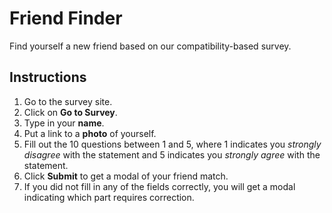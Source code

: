 # Friend Finder

Find yourself a new friend based on our compatibility-based survey.

## Instructions

1. Go to the survey site.
2. Click on **Go to Survey**.
3. Type in your **name**.
4. Put a link to a **photo** of yourself.
5. Fill out the 10 questions between 1 and 5, where 1 indicates you *strongly disagree* with the statement and 5 indicates you *strongly agree* with the statement.
6. Click **Submit** to get a modal of your friend match.
7. If you did not fill in any of the fields correctly, you will get a modal indicating which part requires correction.